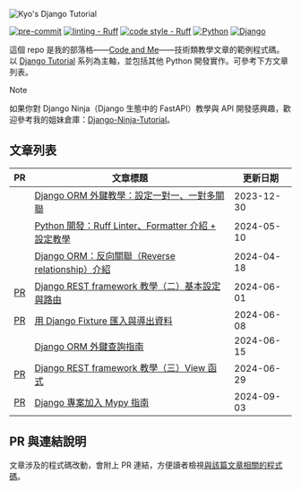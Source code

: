 ![Kyo's Django Tutorial](https://i.imgur.com/D4mTT4l.png)

[![pre-commit](https://img.shields.io/badge/pre--commit-enabled-blue?labelColor=444&logo=pre-commit)](https://github.com/pre-commit/pre-commit)
[![linting - Ruff](https://img.shields.io/endpoint?url=https://raw.githubusercontent.com/astral-sh/ruff/main/assets/badge/v2.json)](https://github.com/astral-sh/ruff)
[![code style - Ruff](https://img.shields.io/endpoint?url=https://raw.githubusercontent.com/astral-sh/ruff/main/assets/badge/format.json?labelColor=444)](https://github.com/astral-sh/ruff)
[![Python](https://img.shields.io/badge/python-3.12-blue?labelColor=444&logo=python&logoColor=DDD)](https://www.python.org/)
[![Django](https://img.shields.io/badge/django-4.2-forestgreen?labelColor=444&logo=django)](https://www.djangoproject.com/)

這個 repo 是我的部落格——[Code and Me](https://blog.kyomind.tw/)——技術類教學文章的範例程式碼。以 [Django Tutorial](https://blog.kyomind.tw/tags/Django-Tutorial/) 系列為主軸，並包括其他 Python 開發實作。可參考下方文章列表。

> [!NOTE]
> 如果你對 Django Ninja（Django 生態中的 FastAPI）教學與 API 開發感興趣，歡迎參考我的姐妹倉庫：[Django-Ninja-Tutorial](https://github.com/kyomind/Django-Ninja-Tutorial)。

## 文章列表

 | PR                     | 文章標題                                                                                           | 更新日期   |
| ------------------------ | -------------------------------------------------------------------------------------------------- | ---------- |
|         | [Django ORM 外鍵教學：設定一對一、一對多關聯](https://blog.kyomind.tw/django-models/)   | 2023-12-30 |
|                 | [Python 開發：Ruff Linter、Formatter 介紹 + 設定教學](https://blog.kyomind.tw/ruff/)               | 2024-05-10 |
|  | [Django ORM：反向關聯（Reverse relationship）介紹](https://blog.kyomind.tw/reverse-relationships/) | 2024-04-18 |
| [PR](https://github.com/kyomind/Django-Tutorial/pull/1) | [Django REST framework 教學（二）基本設定與路由](https://blog.kyomind.tw/django-rest-framework-02/) | 2024-06-01 |
| [PR](https://github.com/kyomind/Django-Tutorial/pull/2) | [用 Django Fixture 匯入與導出資料](https://blog.kyomind.tw/django-fixtures/) | 2024-06-08 |
|  | [Django ORM 外鍵查詢指南](https://blog.kyomind.tw/django-orm-query-relations/) | 2024-06-15 |
| [PR](https://github.com/kyomind/Django-Tutorial/pull/4) | [Django REST framework 教學（三）View 函式](https://blog.kyomind.tw/django-rest-framework-03/) | 2024-06-29 |
| [PR](https://github.com/kyomind/Django-Tutorial/pull/5) | [Django 專案加入 Mypy 指南](https://blog.kyomind.tw/mypy-django-guide/) | 2024-09-03 |

## PR 與連結說明

文章涉及的程式碼改動，會附上 PR 連結，方便讀者檢視[與該篇文章相關的程式碼](https://github.com/kyomind/Django-Tutorial/pull/1/files)。
